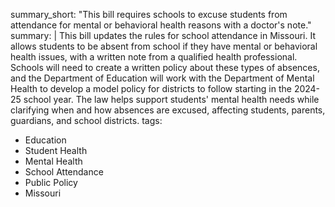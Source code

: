 summary_short: "This bill requires schools to excuse students from attendance for mental or behavioral health reasons with a doctor's note."
summary: |
  This bill updates the rules for school attendance in Missouri. It allows students to be absent from school if they have mental or behavioral health issues, with a written note from a qualified health professional. Schools will need to create a written policy about these types of absences, and the Department of Education will work with the Department of Mental Health to develop a model policy for districts to follow starting in the 2024-25 school year. The law helps support students' mental health needs while clarifying when and how absences are excused, affecting students, parents, guardians, and school districts.
tags:
  - Education
  - Student Health
  - Mental Health
  - School Attendance
  - Public Policy
  - Missouri
